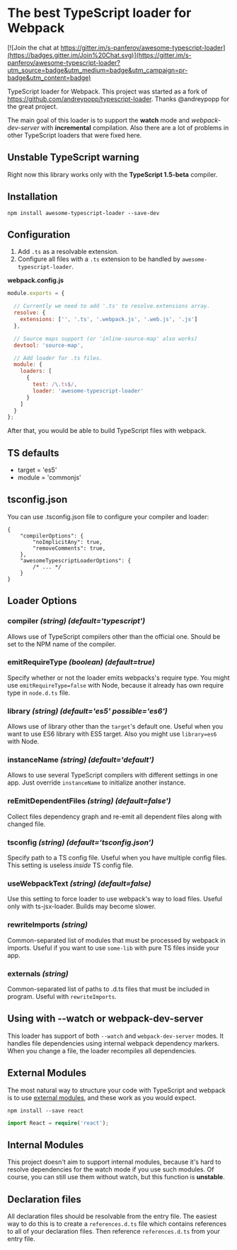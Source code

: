 # The best TypeScript loader for Webpack

[![Join the chat at https://gitter.im/s-panferov/awesome-typescript-loader](https://badges.gitter.im/Join%20Chat.svg)](https://gitter.im/s-panferov/awesome-typescript-loader?utm_source=badge&utm_medium=badge&utm_campaign=pr-badge&utm_content=badge)

TypeScript loader for Webpack. This project was started as a fork of https://github.com/andreypopp/typescript-loader.
Thanks @andreypopp for the great project.

The main goal of this loader is to support the **watch** mode and *webpack-dev-server* with **incremental** compilation.
Also there are a lot of problems in other TypeScript loaders that were fixed here.

## Unstable TypeScript warning

Right now this library works only with the **TypeScript 1.5-beta** compiler.

## Installation

```
npm install awesome-typescript-loader --save-dev
```

## Configuration

1. Add `.ts` as a resolvable extension.
2. Configure all files with a `.ts` extension to be handled by `awesome-typescript-loader`.

**webpack.config.js**

```javascript
module.exports = {

  // Currently we need to add '.ts' to resolve.extensions array.
  resolve: {
    extensions: ['', '.ts', '.webpack.js', '.web.js', '.js']
  },

  // Source maps support (or 'inline-source-map' also works)
  devtool: 'source-map',

  // Add loader for .ts files.
  module: {
    loaders: [
      {
        test: /\.ts$/,
        loader: 'awesome-typescript-loader'
      }
    ]
  }
};
```

After that, you would be able to build TypeScript files with webpack.

## TS defaults

* target = 'es5'
* module = 'commonjs'

## tsconfig.json

You can use .tsconfig.json file to configure your compiler and loader:

```
{
    "compilerOptions": {
        "noImplicitAny": true,
        "removeComments": true,
    },
    "awesomeTypescriptLoaderOptions": {
        /* ... */
    }
}
```

## Loader Options

### compiler *(string) (default='typescript')*

Allows use of TypeScript compilers other than the official one. Should be
set to the NPM name of the compiler.

### emitRequireType *(boolean) (default=true)*

Specify whether or not the loader emits webpacks's require type. You might use `emitRequireType=false` with Node, because it already has own require type in `node.d.ts` file.

### library *(string) (default='es5' possible='es6')*

Allows use of library other than the `target`'s default one. Useful when you want to use ES6 library with ES5 target. Also you might use `library=es6` with Node.

### instanceName *(string) (default='default')*

Allows to use several TypeScript compilers with different settings in one app. Just override `instanceName` to initialize another instance.

### reEmitDependentFiles *(string) (default=false')*

Collect files dependency graph and re-emit all dependent files along with changed file.

### tsconfig *(string) (default='tsconfig.json')*

Specify path to a TS config file. Useful when you have multiple config files. This setting is useless *inside* TS config file.

### useWebpackText *(string) (default=false)*

Use this setting to force loader to use webpack's way to load files. Useful only with ts-jsx-loader. Builds may become slower.

### rewriteImports *(string)*

Common-separated list of modules that must be processed by webpack in imports. Useful if you want to use `some-lib`
with pure TS files inside your app.

### externals *(string)*

Common-separated list of paths to .d.ts files that must be included in program. Useful with `rewriteImports`.

## Using with --watch or webpack-dev-server

This loader has support of both `--watch` and `webpack-dev-server` modes. It handles file dependencies
using internal webpack dependency markers. When you change a file, the loader recompiles all dependencies.

## External Modules

The most natural way to structure your code with TypeScript and webpack is to use [external modules](https://github.com/Microsoft/TypeScript/wiki/Modules#going-external), and these work as you would expect.

```
npm install --save react
```

```typescript
import React = require('react');
```

## Internal Modules

This project doesn't aim to support internal modules, because it's hard to resolve dependencies for the watch
mode if you use such modules. Of course, you can still use them without watch, but this function is **unstable**.

## Declaration files

All declaration files should be resolvable from the entry file.
The easiest way to do this is to create a `references.d.ts` file which contains
references to all of your declaration files. Then reference
`references.d.ts` from your entry file.
